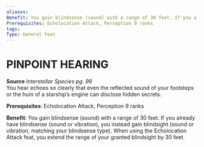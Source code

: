 ```yaml
---
aliases: 
Benefit: You gain blindsense (sound) with a range of 30 feet. If you already have blindsense (sound or vibration), you instead gain blindsight (sound or vibration, matching your blindsense type). When using the Echolocation Attack feat, you extend the range of your granted blindsight by 30 feet.
Prerequisites: Echolocation Attack, Perception 9 ranks
tags: 
Type: General Feat
---
```

# PINPOINT HEARING
**Source** _Interstellar Species pg. 99_  
You hear echoes so clearly that even the reflected sound of your footsteps or the hum of a starship’s engine can disclose hidden secrets.

**Prerequisites**: Echolocation Attack, Perception 9 ranks

**Benefit**: You gain blindsense (sound) with a range of 30 feet. If you already have blindsense (sound or vibration), you instead gain blindsight (sound or vibration, matching your blindsense type). When using the Echolocation Attack feat, you extend the range of your granted blindsight by 30 feet.